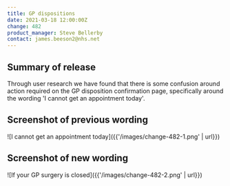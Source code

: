 ```yaml
---
title: GP dispositions
date: 2021-03-18 12:00:00Z
change: 482
product_manager: Steve Bellerby
contact: james.beeson2@nhs.net
---
```


## Summary of release

Through user research we have found that there is some confusion around action required on the GP disposition confirmation page, specifically around the wording 'I cannot get an appointment today'.

## Screenshot of previous wording

![I cannot get an appointment today]({{'/images/change-482-1.png' | url}})

## Screenshot of new wording

![If your GP surgery is closed]({{'/images/change-482-2.png' | url}})